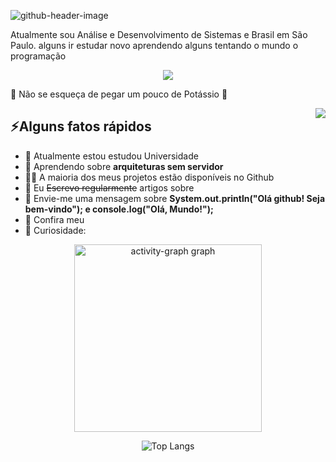 
![github-header-image](https://github.com/user-attachments/assets/2eb42fe2-89fb-405e-b2f9-7a983e14819c)



<p>Atualmente sou Análise e Desenvolvimento de Sistemas e Brasil em São Paulo. alguns ir estudar novo aprendendo alguns tentando o mundo o programação</p>

<p align="center">
  <a href="https://go-skill-icons.vercel.app/">
    <img src="https://go-skill-icons.vercel.app/api/icons?i=git,arduino,bootstrap,canva,chrome,css,discord,github,git,githubpages,html,java,javascript,linux,linkedin,netlify,nodejs,php,platformio,popos,powerpoint,python,vscode,sqlserver" />
  </a>
</p>


<p>🍌 Não se esqueça de pegar um pouco de Potássio 🍌</p>
<img align="right" src="https://media1.giphy.com/media/13HgwGsXF0aiGY/giphy.gif" />
<h2>⚡️Alguns fatos rápidos</h2>
<ul>
<li>🔭 Atualmente estou estudou Universidade  </li>
<li>🧐 Aprendendo sobre <strong>arquiteturas sem servidor</strong>
<li>👨‍💻 A maioria dos meus projetos estão disponíveis no Github</li>
<li>📝 Eu <del>Escrevo regularmente</del> artigos sobre</li>
<li>💬 Envie-me uma mensagem sobre <strong>System.out.println("Olá github! Seja bem-vindo"); e console.log("Olá, Mundo!");
</strong></li>
<li>📙 Confira meu </li>
<li>🎉 Curiosidade: </li>
</ul>
<div align="center">
  
  <img src="https://github-readme-activity-graph.vercel.app/graph?username=LuizRicardo122343&radius=16&theme=gruvbox&area=true&order=5&hide_title=false&hide_border=true" height="300" alt="activity-graph graph"/>


  ![Top Langs](https://github-readme-stats.vercel.app/api/top-langs/?username=LuizRicardo122343&layout=compact)

</div>
